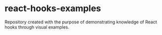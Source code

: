 # react-hooks-examples

Repository created with the purpose of demonstrating knowledge of React hooks through visual examples.
